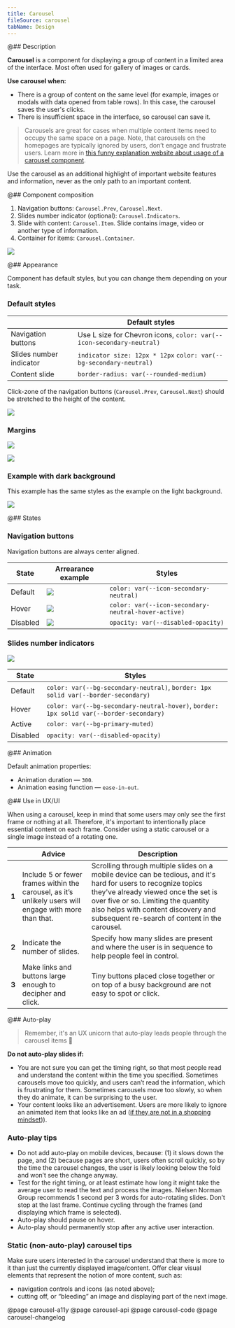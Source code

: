 ```yaml
---
title: Carousel
fileSource: carousel
tabName: Design
---
```


@## Description

**Carousel** is a component for displaying a group of content in a limited area of the interface. Most often used for gallery of images or cards.

**Use carousel when:**

- There is a group of content on the same level (for example, images or modals with data opened from table rows). In this case, the carousel saves the user's clicks.
- There is insufficient space in the interface, so carousel can save it.

> Carousels are great for cases when multiple content items need to occupy the same space on a page. Note, that carousels on the homepages are typically ignored by users, don’t engage and frustrate users. Learn more in [this funny explanation website about usage of a carousel component](http://shouldiuseacarousel.com/).

Use the carousel as an additional highlight of important website features and information, never as the only path to an important content.

@## Component composition

1. Navigation buttons: `Carousel.Prev`, `Carousel.Next`.
2. Slides number indicator (optional): `Carousel.Indicators`.
3. Slide with content: `Carousel.Item`. Slide contains image, video or another type of information.
4. Container for items: `Carousel.Container`.

![](static/carousel-scheme.png)

@## Appearance

Component has default styles, but you can change them depending on your task.

### Default styles

|                         | Default styles                                                        |
| ----------------------- | --------------------------------------------------------------------- |
| Navigation buttons      | Use L size for Chevron icons, `color: var(--icon-secondary-neutral)` |
| Slides number indicator | `indicator size: 12px * 12px` `color: var(--bg-secondary-neutral)`  |
| Content slide           | `border-radius: var(--rounded-medium)`                               |

Click-zone of the navigation buttons (`Carousel.Prev`, `Carousel.Next`) should be stretched to the height of the content.

![](static/click-zone-scheme.png)

### Margins

![](static/carousel-margins-1.png)

![](static/carousel-margins-2.png)

### Example with dark background

This example has the same styles as the example on the light background.

![](static/carousel-dark.png)

@## States

### Navigation buttons

Navigation buttons are always center aligned.

| State    | Arrearance example                      | Styles                                               |
| -------- | --------------------------------------- | ---------------------------------------------------- |
| Default  | ![](static/default.png)   | `color: var(--icon-secondary-neutral)`              |
| Hover    | ![](static/hover.png)  | `color: var(--icon-secondary-neutral-hover-active)` |
| Disabled | ![](static/disabled.png) | `opacity: var(--disabled-opacity)`                  |

### Slides number indicators

![](static/default-indicators.png)

| State    | Styles                                                                                    |
| -------- | ----------------------------------------------------------------------------------------- |
| Default  | `color: var(--bg-secondary-neutral)`, `border: 1px solid var(--border-secondary)`       |
| Hover    | `color: var(--bg-secondary-neutral-hover)`, `border: 1px solid var(--border-secondary)` |
| Active   | `color: var(--bg-primary-muted)`                                                         |
| Disabled | `opacity: var(--disabled-opacity)`                                                       |

@## Animation

Default animation properties:

- Animation duration — `300`.
- Animation easing function — `ease-in-out`.

@## Use in UX/UI

When using a carousel, keep in mind that some users may only see the first frame or nothing at all. Therefore, it's important to intentionally place essential content on each frame. Consider using a static carousel or a single image instead of a rotating one.

|       | Advice                                                                                                 | Description                                                                                                                                                                                                                                                                           |
| ----- | ------------------------------------------------------------------------------------------------------ | ------------------------------------------------------------------------------------------------------------------------------------------------------------------------------------------------------------------------------------------------------------------------------------- |
| **1** | Include 5 or fewer frames within the carousel, as it’s unlikely users will engage with more than that. | Scrolling through multiple slides on a mobile device can be tedious, and it's hard for users to recognize topics they've already viewed once the set is over five or so. Limiting the quantity also helps with content discovery and subsequent re-search of content in the carousel. |
| **2** | Indicate the number of slides.                                                                         | Specify how many slides are present and where the user is in sequence to help people feel in control.                                                                                                                                                                                 |
| **3** | Make links and buttons large enough to decipher and click.                                             | Tiny buttons placed close together or on top of a busy background are not easy to spot or click.                                                                                                                                                                                      |

@## Auto-play

> Remember, it's an UX unicorn that auto-play leads people through the carousel items 🦄

**Do not auto-play slides if:**

- You are not sure you can get the timing right, so that most people read and understand the content within the time you specified. Sometimes carousels move too quickly, and users can’t read the information, which is frustrating for them. Sometimes carousels move too slowly, so when they do animate, it can be surprising to the user.
- Your content looks like an advertisement. Users are more likely to ignore an animated item that looks like an ad ([if they are not in a shopping mindset](https://www.nngroup.com/articles/designing-effective-carousels/))).

### Auto-play tips

- Do not add auto-play on mobile devices, because: (1) it slows down the page, and (2) because pages are short, users often scroll quickly, so by the time the carousel changes, the user is likely looking below the fold and won’t see the change anyway.
- Test for the right timing, or at least estimate how long it might take the average user to read the text and process the images. Nielsen Norman Group recommends 1 second per 3 words for auto-rotating slides. Don’t stop at the last frame. Continue cycling through the frames (and displaying which frame is selected).
- Auto-play should pause on hover.
- Auto-play should permanently stop after any active user interaction.

### Static (non-auto-play) carousel tips

Make sure users interested in the carousel understand that there is more to it than just the currently displayed image/content. Offer clear visual elements that represent the notion of more content, such as:

- navigation controls and icons (as noted above);
- cutting off, or “bleeding” an image and displaying part of the next image.

@page carousel-a11y
@page carousel-api
@page carousel-code
@page carousel-changelog
